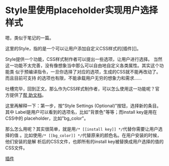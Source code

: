 Style里使用placeholder实现用户选择样式
=====

嗯，类似于笔记的一篇。

这里的Style，指的是一个可以让用户添加自定义CSS样式的[插件][]。

Style提供一个功能，CSS样式制作者可以提出一些选项，让用户进行选择。
当然这一功能不太完善，没有像想象当中那么可以自由地自定义各类属性。其实这个功能类
似于预编译指令，一旦你选择了对应的选项，生成的CSS就不能再改动了。而且目前可支持
的选项也有限，不能承载用户无穷的想象力和需求……

吐槽完毕，回到正文。那么作为CSS样式制作者，可以怎么使用这一功能呢？官方提供了[帮
助文档](http://userstyles.org/help/coding)。

这里再解释一下：第一步，按"Style Settings (Optional)"按钮，选择新的条目。其中
Label是用户可以看到的选项名，比如"背景色"等等；而install key是用在CSS中的
placeholder，比如"bg_color"。

那么怎么用呢？其实很简单，就是用`/* [[install key]] */`代替你需要让用户选择的值
。比如使用`/* [[bg_color]] */`代替原来的颜色名。在用户安装的时候，他们安装的是解
析后的CSS文件，也即所有的install key被替换成用户选择的值的CSS文件。

[插件](http://userstyles.org/)
